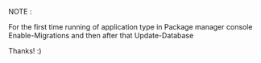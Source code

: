 NOTE :

For the first time running of application 
type in Package manager console 
Enable-Migrations 
and then after that
Update-Database



Thanks! :)
